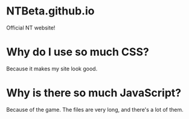 # NTBeta.github.io
Official NT website!

# Why do I use so much CSS?
Because it makes my site look good.

# Why is there so much JavaScript?
Because of the game. The files are very long, and there's a lot of them.
